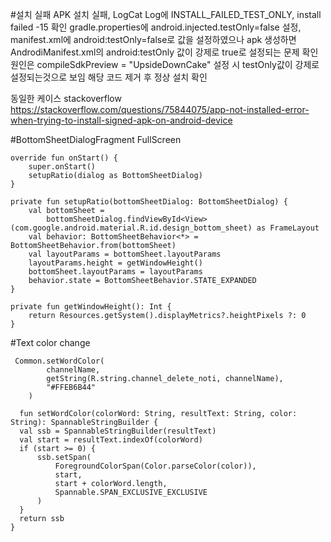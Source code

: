 #설치 실패
 APK 설치 실패, LogCat Log에 INSTALL_FAILED_TEST_ONLY, install failed -15 확인 
 gradle.properties에 android.injected.testOnly=false 설정, manifest.xml에 android:testOnly=false로 값을 설정하였으나 
 apk 생성하면 AndrodiManifest.xml의 android:testOnly 값이 강제로 true로 설정되는 문제 확인
 원인은 compileSdkPreview = "UpsideDownCake" 설정 시 testOnly값이 강제로 설정되는것으로 보임
 해당 코드 제거 후 정상 설치 확인

 동일한 케이스 stackoverflow
 https://stackoverflow.com/questions/75844075/app-not-installed-error-when-trying-to-install-signed-apk-on-android-device


 #BottomSheetDialogFragment FullScreen

    override fun onStart() {
        super.onStart()
        setupRatio(dialog as BottomSheetDialog)
    }

    private fun setupRatio(bottomSheetDialog: BottomSheetDialog) {
        val bottomSheet =
            bottomSheetDialog.findViewById<View>(com.google.android.material.R.id.design_bottom_sheet) as FrameLayout
        val behavior: BottomSheetBehavior<*> = BottomSheetBehavior.from(bottomSheet)
        val layoutParams = bottomSheet.layoutParams
        layoutParams.height = getWindowHeight()
        bottomSheet.layoutParams = layoutParams
        behavior.state = BottomSheetBehavior.STATE_EXPANDED
    }

    private fun getWindowHeight(): Int {
        return Resources.getSystem().displayMetrics?.heightPixels ?: 0
    }


#Text color change


     Common.setWordColor(
            channelName,
            getString(R.string.channel_delete_noti, channelName),
            "#FFEB6B44"
        )

      fun setWordColor(colorWord: String, resultText: String, color: String): SpannableStringBuilder {
      val ssb = SpannableStringBuilder(resultText)
      val start = resultText.indexOf(colorWord)
      if (start >= 0) {
          ssb.setSpan(
              ForegroundColorSpan(Color.parseColor(color)),
              start,
              start + colorWord.length,
              Spannable.SPAN_EXCLUSIVE_EXCLUSIVE
          )
      }
      return ssb
    }
